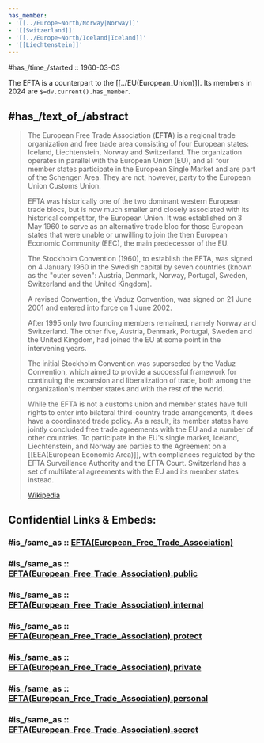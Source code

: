 ```yaml
---
has_member:
- '[[../Europe~North/Norway|Norway]]'
- '[[Switzerland]]'
- '[[../Europe~North/Iceland|Iceland]]'
- '[[Liechtenstein]]'
---
```


#has_/time_/started :: 1960-03-03 

The EFTA is a counterpart to the [[../EU(European_Union)]].
Its members in 2024 are `$=dv.current().has_member`. 


## #has_/text_of_/abstract 

> The European Free Trade Association (**EFTA**) is a regional trade organization 
> and free trade area consisting of four European states: Iceland, Liechtenstein, Norway and Switzerland. 
> The organization operates in parallel with the European Union (EU), 
> and all four member states participate in the European Single Market 
> and are part of the Schengen Area. 
> They are not, however, party to the European Union Customs Union.
>
> EFTA was historically one of the two dominant western European trade blocs, 
> but is now much smaller and closely associated with its historical competitor, 
> the European Union. 
> It was established on 3 May 1960 to serve as an alternative trade bloc 
> for those European states that were unable or unwilling 
> to join the then European Economic Community (EEC), the main predecessor of the EU. 
> 
> The Stockholm Convention (1960), to establish the EFTA, was signed on 4 January 1960 
> in the Swedish capital by seven countries (known as the "outer seven": Austria, Denmark, Norway, Portugal, Sweden, Switzerland and the United Kingdom). 
> 
> A revised Convention, the Vaduz Convention, was signed on 21 June 2001 
> and entered into force on 1 June 2002.
>
> After 1995 only two founding members remained, namely Norway and Switzerland. 
> The other five, Austria, Denmark, Portugal, Sweden and the United Kingdom, 
> had joined the EU at some point in the intervening years. 
> 
> The initial Stockholm Convention was superseded by the Vaduz Convention, 
> which aimed to provide a successful framework 
> for continuing the expansion and liberalization of trade, 
> both among the organization's member states and with the rest of the world.
>
> While the EFTA is not a customs union and 
> member states have full rights to enter into bilateral third-country trade arrangements, 
> it does have a coordinated trade policy. 
> As a result, its member states have jointly concluded free trade agreements with the EU 
> and a number of other countries. 
> To participate in the EU's single market, Iceland, Liechtenstein, and Norway 
> are parties to the Agreement on a [[EEA(European Economic Area)]], 
> with compliances regulated by the EFTA Surveillance Authority and the EFTA Court. 
> Switzerland has a set of multilateral agreements with the EU and its member states instead.
>
> [Wikipedia](https://en.wikipedia.org/wiki/European%20Free%20Trade%20Association)


## Confidential Links & Embeds: 

### #is_/same_as :: [EFTA(European_Free_Trade_Association)](/_Standards/Earth/Continent/Europe/Europe~Central/EFTA(European_Free_Trade_Association).md) 

### #is_/same_as :: [EFTA(European_Free_Trade_Association).public](/_public/Earth/Continent/Europe/Europe~Central/EFTA(European_Free_Trade_Association).public.md) 

### #is_/same_as :: [EFTA(European_Free_Trade_Association).internal](/_internal/Earth/Continent/Europe/Europe~Central/EFTA(European_Free_Trade_Association).internal.md) 

### #is_/same_as :: [EFTA(European_Free_Trade_Association).protect](/_protect/Earth/Continent/Europe/Europe~Central/EFTA(European_Free_Trade_Association).protect.md) 

### #is_/same_as :: [EFTA(European_Free_Trade_Association).private](/_private/Earth/Continent/Europe/Europe~Central/EFTA(European_Free_Trade_Association).private.md) 

### #is_/same_as :: [EFTA(European_Free_Trade_Association).personal](/_personal/Earth/Continent/Europe/Europe~Central/EFTA(European_Free_Trade_Association).personal.md) 

### #is_/same_as :: [EFTA(European_Free_Trade_Association).secret](/_secret/Earth/Continent/Europe/Europe~Central/EFTA(European_Free_Trade_Association).secret.md)

